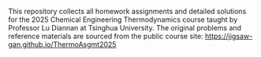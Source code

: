 This repository collects all homework assignments and detailed solutions for the 2025 Chemical Engineering Thermodynamics course taught by Professor Lu Diannan at Tsinghua University. The original problems and reference materials are sourced from the public course site: https://jigsaw-gan.github.io/ThermoAsgmt2025
